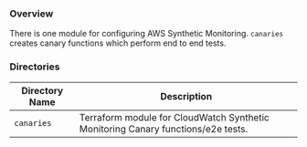 ### Overview

There is one module for configuring AWS Synthetic Monitoring.  `canaries` creates canary functions which perform end to 
end tests.

### Directories

| Directory Name    | Description                                                                        |
|-------------------|------------------------------------------------------------------------------------|
| `canaries`        | Terraform module for CloudWatch Synthetic Monitoring Canary functions/e2e tests.   |